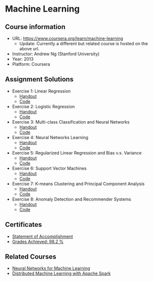 # Machine Learning

## Course information

- URL: https://www.coursera.org/learn/machine-learning
  - Update: Currently a different but related course is hosted on the above url.
- Instructor: Andrew Ng (Stanford University)
- Year: 2013
- Platform: Coursera

## Assignment Solutions

- Exercise 1: Linear Regression
  - <a href="./ex1/ex1.pdf" target="_blank">Handout</a>
  - [Code](./ex1/ex1)
- Exercise 2: Logistic Regression
  - <a href="./ex2/ex2.pdf" target="_blank">Handout</a>
  - [Code](./ex2/ex2)
- Exercise 3: Multi-class Classification and Neural Networks
  - <a href="./ex3/ex3.pdf" target="_blank">Handout</a>
  - [Code](./ex3/ex3)
- Exercise 4: Neural Networks Learning
  - <a href="./ex4/ex4.pdf" target="_blank">Handout</a>
  - [Code](./ex4/ex4)
- Exercise 5: Regularized Linear Regression and Bias v.s. Variance
  - <a href="./ex5/ex5.pdf" target="_blank">Handout</a>
  - [Code](./ex5/ex5)
- Exercise 6: Support Vector Machines
  - <a href="./ex6/ex6.pdf" target="_blank">Handout</a>
  - [Code](./ex6/ex6)
- Exercise 7: K-means Clustering and Principal Component Analysis
  - <a href="./ex7/ex7.pdf" target="_blank">Handout</a>
  - [Code](./ex7/ex7)
- Exercise 8: Anomaly Detection and Recommender Systems
  - <a href="./ex8/ex8.pdf" target="_blank">Handout</a>
  - [Code](./ex8/ex8)

## Certificates

- [Statement of Accomplishment](https://kaushikacharya.github.io/assets/certificates/Coursera_Certificate_Machine_Learning.pdf)
- [Grades Achieved: 98.2 %](https://kaushikacharya.github.io/assets/certificates/coursera_grades.png)

## Related Courses

- [Neural Networks for Machine Learning](https://github.com/kaushikacharya/Neural_Networks_for_Machine_Learning)
- [Distributed Machine Learning with Apache Spark](https://github.com/kaushikacharya/Distributed_Machine_Learning_with_Apache_Spark_CS120x_edx)
